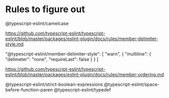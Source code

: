 # Rules to figure out

@typescript-eslint/camelcase

https://github.com/typescript-eslint/typescript-eslint/blob/master/packages/eslint-plugin/docs/rules/member-delimiter-style.md

"@typescript-eslint/member-delimiter-style": [
  "warn",
  {
    "multiline": {
      "delimeter": "none",
      "requireLast": false
    }
  }
]


https://github.com/typescript-eslint/typescript-eslint/blob/master/packages/eslint-plugin/docs/rules/member-ordering.md

@typescript-eslint/strict-boolean-expressions
@typescript-eslint/space-before-function-paren
@typescript-eslint/typedef

